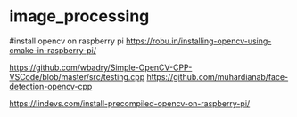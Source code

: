 # image_processing
#install opencv on raspberry pi
https://robu.in/installing-opencv-using-cmake-in-raspberry-pi/

https://github.com/wbadry/Simple-OpenCV-CPP-VSCode/blob/master/src/testing.cpp
https://github.com/muhardianab/face-detection-opencv-cpp

https://lindevs.com/install-precompiled-opencv-on-raspberry-pi/
